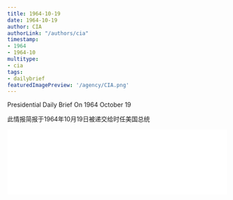 ```yaml
---
title: 1964-10-19
date: 1964-10-19
author: CIA 
authorLink: "/authors/cia"
timestamp: 
- 1964
- 1964-10
multitype: 
- cia
tags: 
- dailybrief
featuredImagePreview: '/agency/CIA.png'
---
```



Presidential Daily Brief On 1964 October 19

此情报简报于1964年10月19日被递交给时任美国总统

<!--more-->





<div id="over" style="width:100%; overflow:hidden"> <iframe id="sFrame" name="sFrame" frameborder="no" border="0"  allowfullscreen marginwidth="0" scrolling="no" src = " /CIA/1964-10-19.html "  style = " position:absulute; width: 806px; top: 300;" > </iframe> </div>